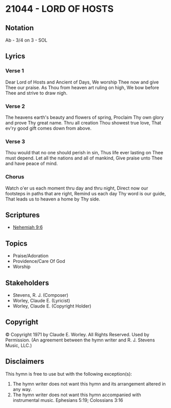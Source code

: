 # 21044 - LORD OF HOSTS

## Notation

Ab - 3/4 on 3 - SOL

## Lyrics

### Verse 1

Dear Lord of Hosts and Ancient of Days, We worship Thee now and give Thee our praise. As Thou from heaven art ruling on high, We bow before Thee and strive to draw nigh.

### Verse 2

The heavens earth's beauty and flowers of spring, Proclaim Thy own glory and prove Thy great name. Thru all creation Thou showest true love, That ev'ry good gift comes down from above.

### Verse 3

Thou would that no one should perish in sin, Thus life ever lasting on Thee must depend. Let all the nations and all of mankind, Give praise unto Thee and have peace of mind.

### Chorus

Watch o'er us each moment thru day and thru night, Direct now our footsteps in paths that are right, Remind us each day Thy word is our guide, That leads us to heaven a home by Thy side.


## Scriptures

- [Nehemiah 9:6](https://www.biblegateway.com/passage/?search=Nehemiah%209%3A6)

## Topics

- Praise/Adoration
- Providence/Care Of God
- Worship

## Stakeholders

- Stevens, R. J. (Composer)
- Worley, Claude E. (Lyricist)
- Worley, Claude E. (Copyright Holder)

## Copyright

© Copyright 1971 by Claude E. Worley.  All Rights Reserved. Used by Permission.
(An agreement between the hymn writer and R. J. Stevens Music, LLC.)

## Disclaimers

This hymn is free to use but with the following exception(s):
1. The hymn writer does not want this hymn and its arrangement altered in any way.
2. The hymn writer does not want this hymn accompanied with instrumental music.
Ephesians 5:19; Colossians 3:16

